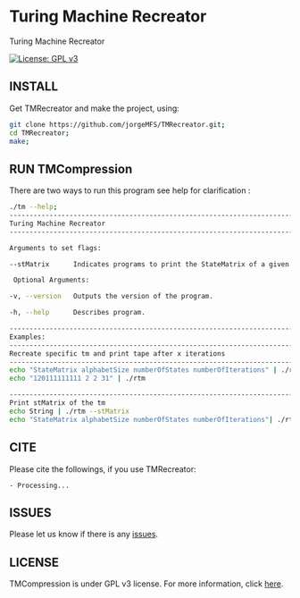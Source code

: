 # Turing Machine Recreator
Turing Machine Recreator 

[![License: GPL v3](https://img.shields.io/badge/License-GPL%20v3-blue.svg)](LICENSE)


## INSTALL
Get TMRecreator and make the project, using:

```bash
git clone https://github.com/jorgeMFS/TMRecreator.git;
cd TMRecreator;
make;
```

## RUN TMCompression
There are two ways to run this program see help for clarification :

```bash
./tm --help;
-----------------------------------------------------------------------------
Turing Machine Recreator
-----------------------------------------------------------------------------

Arguments to set flags:

--stMatrix      Indicates programs to print the StateMatrix of a given TMs

 Optional Arguments:

-v, --version   Outputs the version of the program.

-h, --help      Describes program.

-----------------------------------------------------------------------------
Examples:
-----------------------------------------------------------------------------
Recreate specific tm and print tape after x iterations
-----------------------------------------------------------------------------
echo "StateMatrix alphabetSize numberOfStates numberOfIterations" | ./rtm
echo "120111111111 2 2 31" | ./rtm

-----------------------------------------------------------------------------
Print stMatrix of the tm
echo String | ./rtm --stMatrix
echo "StateMatrix alphabetSize numberOfStates numberOfIterations"| ./rtm
```


## CITE
Please cite the followings, if you use TMRecreator:

```Array.<string>
- Processing...
```
## ISSUES
Please let us know if there is any
[issues](https://github.com/jorgeMFS/TMRecreator/issues).

## LICENSE
TMCompression is under GPL v3 license. For more information, click
[here](http://www.gnu.org/licenses/gpl-3.0.html).
